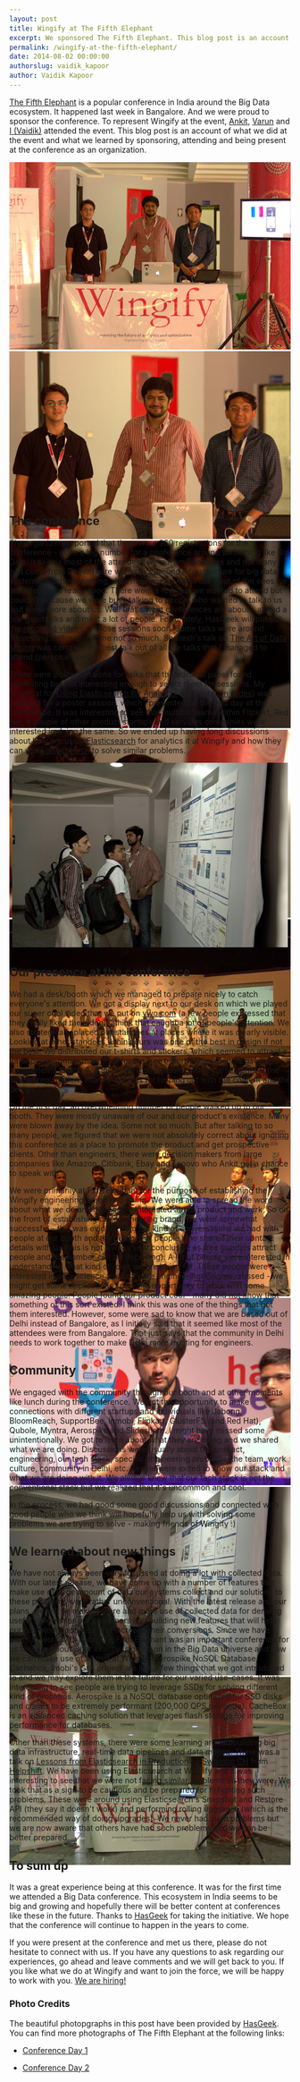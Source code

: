 ```yaml
---
layout: post
title: Wingify at The Fifth Elephant
excerpt: We sponsored The Fifth Elephant. This blog post is an account of what we did at the event and what we learned by sponsoring, attending and being present at the conference as an organization.
permalink: /wingify-at-the-fifth-elephant/
date: 2014-08-02 00:00:00
authorslug: vaidik_kapoor
author: Vaidik Kapoor
---
```



[The Fifth Elephant][1] is a popular conference in India around the Big Data ecosystem. It happened last week in Bangalore. And we were proud to sponsor the conference. To represent Wingify at the event, [Ankit][2], [Varun][3] and [I (Vaidik)][4] attended the event. This blog post is an account of what we did at the event and what we learned by sponsoring, attending and being present at the conference as an organization.

<script>Galleria.run('#fifth-elephant-gallery');</script>
<div id="fifth-elephant-gallery" style="height: 600px;">
    <img src="/images/2014/08/0.jpg">
    <img src="/images/2014/08/3.jpg">
    <img src="/images/2014/08/1.jpg">
    <img src="/images/2014/08/2.jpg">
    <img src="/images/2014/08/4.jpg">
    <img src="/images/2014/08/5.jpg">
    <img src="/images/2014/08/6.jpg">
    <img src="/images/2014/08/7.jpg">
    <img src="/images/2014/08/8.jpg">
</div>

## The conference

The organizers reported that there were 960 registrations for the conference - quite a big number for a conference around something like Big Data. It seems most of the attendees were from Bangalore and not many had come from Delhi. There were talks around infrastructure for big data systems, machine learning, data mining, etc. A few talks out of the ones we attended were really good. There were a few that we wanted to attend but couldn't because we were busy talking to people who wanted to talk to us and know more about us. Well that's what conferences are about - attend a few good talks and meet a lot of people. Fortunately, HasGeek will put out the [recorded videos][5] of those sessions soon. Some talks were around interesting topics and some not so much. Shailesh's talk on [The Art of Data Mining][6] was certainly the best talk out of all the talks that I managed to attend (personal opinion).

There were poster sessions for talks that the editorial panel found interesting but not interesting enough to select them for sessions. My proposal for [Using Elasticsearch for Analytics][7] ([presentation slides][8]) was selected for a poster session, which I presented on the 2nd day of the conference. It was interesting to see that multiple teams within Flipkart, Red Hat, a couple of other product startups and services companies were interested in doing the same. So we ended up having long discussions about how are using [Elasticsearch][9] for analytics it at Wingify and how they can use [Elasticsearch][10] to solve similar problems.

<div style="text-align:center; margin: 5px;">
  <a href="https://flic.kr/p/ovqdx8">
    <img src="/images/2014/08/7.jpg">
  </a>
</div>

## Our presence at the conference

We had a desk/booth which we managed to prepare nicely to catch everyone's attention. We got a display next to our desk on which we played our super cool video that we put on [vwo.com][11] (a few people expressed that they really liked the video). I think that caught a lot of people's attention. We also strategically placed our standees at places where it was clearly visible. Looking at other standees, I think ours was one of the best in design if not the best. We distributed our t-shirts and stickers, which seemed to attract a lot of people (more than once for the free t-shirt). A few people gave us compliments for the A-4 insert we distributed to all the participants at the time of registration. Thanks to Paras for helping out with the content and the design.

On the first day, an overwhelming number of people walked up to our booth. They were mostly unaware of our and our product's existence. Many were blown away by the idea. Some not so much. But after talking to so many people, we figured that we were not absolutely correct about ignoring this conference as a place to promote the product and get prospective clients. Other than engineers, there were decision makers from large companies like Amazon, Citibank, Ebay and Lenovo who Ankit got a chance to speak with.

We were primarily at Fifth Elephant for the purpose of establishing the Wingify engineering brand and hiring. We were able to spread the word about what we do and got people interested about product and work. So on the front of establishing our engineering brand, we were somewhat successful - this was evident from the kind of conversations we had with people at our booth and the number of people who shared their contact details with us (this is not always very conclusive as free goodies attract people and the number can be deceiving). A lot of people were interested in understanding what kind of roles we are hiring for. These people were interested in data science and software engineering. Fingers crossed - we might get some applications soon and opportunity to work with some amazing people. People found our product cool - many did not know that something of this sort existed. I think this was one of the things that got them interested. However, some were sad to know that we are based out of Delhi instead of Bangalore, as I initially said that it seemed like most of the attendees were from Bangalore. That just says that the community in Delhi needs to work together to make Delhi more exciting for engineers.

## Community

We engaged with the community through our booth and at other moments like lunch during the conference. We got the opportunity to make connections with different startups and individuals like Jabong, BloomReach, SupportBee, Inmobi, Flipkart, GlusterFS (and Red Hat), Qubole, Myntra, Aerospike and Slideshare. I might have missed some unintentionally. We got to learn about what they are doing and we shared what we are doing. Discussions were usually about the product, engineering, our tech stack, specific engineering problems, the team, work culture, community in Delhi, etc. People were exited to know our stack and what we are doing with it. We always knew that our tech stack is not the conventional stack but we realized that it's uncommon and cool.

In the process, we had good some good discussions and connected with good people who we think will hopefully help us with solving some problems we are trying to solve - making friends of Wingify :)

## We learned about new things

We have not always been very focussed at doing a lot with collected data. With our latest release, we have come up with a number of features that make use of large amount of data our systems collect and our solutions to these problems were rather unconventional. With the latest release and our plans, we will be making more and more use of collected data for deriving useful insights for our customers and building new features that will help our customers optimize and increase their conversions. Since we have plans to work with data, The Fifth Elephant was an important conference for us to learn about what exactly is going on in the Big Data universe and how we can make use of all that at Wingify. Aerospike NoSQL Database, Cachebox, Imobi's Grill project are just a few things that we got introduced to and we may explore them in the future for our varied use-cases. It was interesting to see people are trying to leverage SSDs for solving different kind of problems. Aerospike is a NoSQL database optimized for SSD disks and claims to be extremely performant (200,000 QPS per node). CacheBox is an advanced caching solution that leverages flash storage for improving performance for databases.

Other than these systems, there were some learning around building big data infrastructure, real-time data pipelines and data mining. There was a talk on [Lessons from Elasticsearch in Production][12] by [Swaroop CH][13] from [Helpshift][14]. We have been using Elasticsearch at Wingify and it was interesting to see that we were not facing similar problems as they were. We took that as a sign to be cautious and be prepared for firfighting such problems. These were around using Elasticsearch's Snapshot and Restore API (they say it doesn't work) and performing rolling upgrades (which is the recommended way of doing upgrades). We never had such problems but we are now aware that others have had such problems and we can be better prepared.

## To sum up

It was a great experience being at this conference. It was for the first time we attended a Big Data conference. This ecosystem in India seems to be big and growing and hopefully there will be better content at conferences like these in the future. Thanks to [HasGeek][15] for taking the initiative. We hope that the conference will continue to happen in the years to come.

If you were present at the conference and met us there, please do not hesitate to connect with us. If you have any questions to ask regarding our experiences, go ahead and leave comments and we will get back to you. If you like what we do at Wingify and want to join the force, we will be happy to work with you. [We are hiring!][16]

### Photo Credits

The beautiful photopgraphs in this post have been provided by [HasGeek][17]. You can find more photographs of The Fifth Elephant at the following links:

* [Conference Day 1][18]
* [Conference Day 2][19]


  [1]: http://fifthelephant.in
  [2]: http://twitter.com/ankneo
  [3]: http://github.com/softvar
  [4]: http://github.com/vaidik
  [5]: http://hasgeek.tv
  [6]: https://funnel.hasgeek.com/fifthel2014/1166-the-art-of-data-mining-practical-learnings-from-re
  [7]: https://funnel.hasgeek.com/fifthel2014/1143-using-elasticsearch-for-analytics
  [8]: https://speakerdeck.com/vaidik/using-elasticsearch-for-analytics
  [9]: http://elasticsearch.org
  [10]: http://elasticsearch.org
  [11]: https://vwo.com
  [12]: https://funnel.hasgeek.com/fifthel2014/1181-lessons-from-elasticsearch-in-production
  [13]: https://twitter.com/swaroopch
  [14]: http://helpshift.com
  [15]: http://hasgeek.in
  [16]: http://wingify.com/careers
  [17]: http://hasgeek.in
  [18]: https://www.flickr.com/photos/hasgeek/sets/72157645996766474/
  [19]: https://www.flickr.com/photos/hasgeek/sets/72157645599451387/
